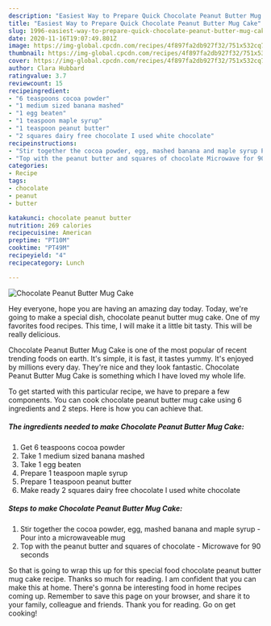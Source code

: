 ```yaml
---
description: "Easiest Way to Prepare Quick Chocolate Peanut Butter Mug Cake"
title: "Easiest Way to Prepare Quick Chocolate Peanut Butter Mug Cake"
slug: 1996-easiest-way-to-prepare-quick-chocolate-peanut-butter-mug-cake
date: 2020-11-16T19:07:49.801Z
image: https://img-global.cpcdn.com/recipes/4f897fa2db927f32/751x532cq70/chocolate-peanut-butter-mug-cake-recipe-main-photo.jpg
thumbnail: https://img-global.cpcdn.com/recipes/4f897fa2db927f32/751x532cq70/chocolate-peanut-butter-mug-cake-recipe-main-photo.jpg
cover: https://img-global.cpcdn.com/recipes/4f897fa2db927f32/751x532cq70/chocolate-peanut-butter-mug-cake-recipe-main-photo.jpg
author: Clara Hubbard
ratingvalue: 3.7
reviewcount: 15
recipeingredient:
- "6 teaspoons cocoa powder"
- "1 medium sized banana mashed"
- "1 egg beaten"
- "1 teaspoon maple syrup"
- "1 teaspoon peanut butter"
- "2 squares dairy free chocolate I used white chocolate"
recipeinstructions:
- "Stir together the cocoa powder, egg, mashed banana and maple syrup Pour into a microwaveable mug"
- "Top with the peanut butter and squares of chocolate Microwave for 90 seconds"
categories:
- Recipe
tags:
- chocolate
- peanut
- butter

katakunci: chocolate peanut butter 
nutrition: 269 calories
recipecuisine: American
preptime: "PT10M"
cooktime: "PT49M"
recipeyield: "4"
recipecategory: Lunch

---
```



![Chocolate Peanut Butter Mug Cake](https://img-global.cpcdn.com/recipes/4f897fa2db927f32/751x532cq70/chocolate-peanut-butter-mug-cake-recipe-main-photo.jpg)

Hey everyone, hope you are having an amazing day today. Today, we're going to make a special dish, chocolate peanut butter mug cake. One of my favorites food recipes. This time, I will make it a little bit tasty. This will be really delicious.

Chocolate Peanut Butter Mug Cake is one of the most popular of recent trending foods on earth. It's simple, it is fast, it tastes yummy. It's enjoyed by millions every day. They're nice and they look fantastic. Chocolate Peanut Butter Mug Cake is something which I have loved my whole life.




To get started with this particular recipe, we have to prepare a few components. You can cook chocolate peanut butter mug cake using 6 ingredients and 2 steps. Here is how you can achieve that.

<!--inarticleads1-->

##### The ingredients needed to make Chocolate Peanut Butter Mug Cake:

1. Get 6 teaspoons cocoa powder
1. Take 1 medium sized banana mashed
1. Take 1 egg beaten
1. Prepare 1 teaspoon maple syrup
1. Prepare 1 teaspoon peanut butter
1. Make ready 2 squares dairy free chocolate I used white chocolate




<!--inarticleads2-->

##### Steps to make Chocolate Peanut Butter Mug Cake:

1. Stir together the cocoa powder, egg, mashed banana and maple syrup - Pour into a microwaveable mug
1. Top with the peanut butter and squares of chocolate - Microwave for 90 seconds




So that is going to wrap this up for this special food chocolate peanut butter mug cake recipe. Thanks so much for reading. I am confident that you can make this at home. There's gonna be interesting food in home recipes coming up. Remember to save this page on your browser, and share it to your family, colleague and friends. Thank you for reading. Go on get cooking!
